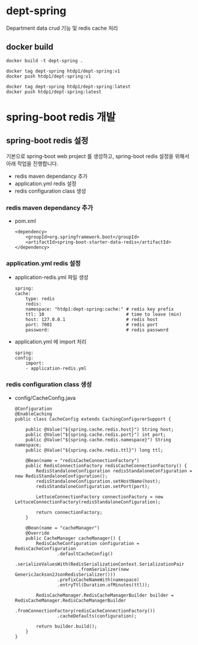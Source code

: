 # dept-spring
Department data crud 기능 및 redis cache 처리

## docker build
```
docker build -t dept-spring .
```
```
docker tag dept-spring htdp1/dept-spring:v1
docker push htdp1/dept-spring:v1
```
```
docker tag dept-spring htdp1/dept-spring:latest
docker push htdp1/dept-spring:latest
```

# spring-boot redis 개발

## spring-boot redis 설정
기본으로 spring-boot web project 를 생성하고,
spring-boot redis 설정을 위해서 아래 작업을 진행합니다.
- redis maven dependancy 추가
- application.yml redis 설정
- redis configuration class 생성

### redis maven dependancy 추가
- pom.xml
    ```
    <dependency>
        <groupId>org.springframework.boot</groupId>
        <artifactId>spring-boot-starter-data-redis</artifactId>
    </dependency>
    ```
### application.yml redis 설정
- application-redis.yml 파일 생성
    ```
    spring: 
    cache: 
        type: redis
        redis:
        namespace: "htdp1:dept-spring:cache:" # redis key prefix
        ttl: 10                               # time to leave (min)
        host: 127.0.0.1                       # redis host
        port: 7001                            # redis port
        password:                             # redis password
    ```
- application.yml 에 import 처리
    ```
    spring:
    config:
        import:
        - application-redis.yml
    ```
### redis configuration class 생성
- config/CacheConfig.java
    ```
    @Configuration
    @EnableCaching
    public class CacheConfig extends CachingConfigurerSupport {

        public @Value("${spring.cache.redis.host}") String host;
        public @Value("${spring.cache.redis.port}") int port;
        public @Value("${spring.cache.redis.namespace}") String namespace;
        public @Value("${spring.cache.redis.ttl}") long ttl;

        @Bean(name = "redisCacheConnectionFactory")
        public RedisConnectionFactory redisCacheConnectionFactory() {
            RedisStandaloneConfiguration redisStandaloneConfiguration = new RedisStandaloneConfiguration();
            redisStandaloneConfiguration.setHostName(host);
            redisStandaloneConfiguration.setPort(port);

            LettuceConnectionFactory connectionFactory = new LettuceConnectionFactory(redisStandaloneConfiguration);

            return connectionFactory;
        }

        @Bean(name = "cacheManager")
        @Override
        public CacheManager cacheManager() {
            RedisCacheConfiguration configuration = RedisCacheConfiguration
                    .defaultCacheConfig()
                    .serializeValuesWith(RedisSerializationContext.SerializationPair
                            .fromSerializer(new GenericJackson2JsonRedisSerializer()))
                    .prefixCacheNameWith(namespace)
                    .entryTtl(Duration.ofMinutes(ttl));

            RedisCacheManager.RedisCacheManagerBuilder builder = RedisCacheManager.RedisCacheManagerBuilder
                    .fromConnectionFactory(redisCacheConnectionFactory())
                    .cacheDefaults(configuration);

            return builder.build();
        }
    }
    ```